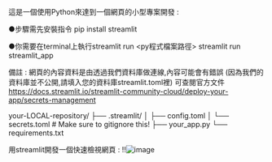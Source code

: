 這是一個使用Python來達到一個網頁的小型專案開發 : 

●步驟需先安裝指令 
pip install streamlit

●你需要在terminal上執行streamlit run <py程式檔案路徑>
streamlit run streamlit_app

備註 : 網頁的內容資料是由透過我們資料庫做連線,內容可能會有錯誤 (因為我們的資料庫並不公開,請填入您的資料庫streamlit.toml裡)
可查閱官方文件 https://docs.streamlit.io/streamlit-community-cloud/deploy-your-app/secrets-management

your-LOCAL-repository/
├── .streamlit/
│   ├── config.toml
│   └── secrets.toml # Make sure to gitignore this!
├── your_app.py
└── requirements.txt


用streamlit開發一個快速檢視網頁 : 
!!![image](https://github.com/tn00627974/streamlit_app/assets/139155210/ed00beb4-6408-46f5-b286-20317dea51a3)
